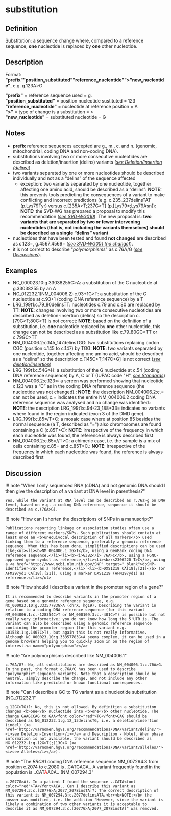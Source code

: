 # substitution

## Definition

Substitution: a sequence change where, compared to a reference sequence, <b>one</b> nucleotide is replaced by <b>one</b> other nucleotide.

## Description

Format:   **"prefix""position_substituted""reference_nucleotide"">"new_nucleotide"**,  e.g. g.123A>G

**"prefix"**  =  reference sequence used  =  g.<br>
**"position_substituted"**  =  position nucleotide sustituted  =  123<br>
**"reference_nucleotide"**  =  nucleotide at reference position =  A<br>
**">"**  =  type of change is a substitution =  ><br>
**"new_nucleotide"**  =  substituted nucleotide  =  G

## Notes

* **prefix** reference sequences accepted are g., m., c. and n. (genomic, mitochondrial, coding DNA and non-coding DNA).
* substitutions involving two or more consecutive nucleotides are described as deletion/insertion (delins) variants ([_see Deletion/insertion (delins)_](/recommendations/DNA/variant/delins/)).
* two variants separated by one or more nucleotides should be described individually and not as a “delins” of the sequence affected
    * exception: two variants separated by one nucleotide, together affecting one amino acid, should be described as a “delins”: **NOTE:** this prevents tools predicting the consequences of a variant to make conflicting and incorrect predictions (e.g. c.235\_237delinsTAT (p.Lys79Tyr) versus c.[235A>T;237G>T] (p.[Lys79*;Lys79Asn]): ****NOTE:**** the SVD-WG has prepared a proposal to modify this recommendation ([_see SVD-WG010_](/consultation/SVD-WG010/)). The new proposal is: **two variants that are separated by two or fewer intervening nucleotides (that is, not including the variants themselves) should be described as a single “delins” variant**
* nucleotides that have been tested and found **not changed** are described as c.123=, g.4567_4569= ([_see SVD-WG001 (no change)_](/consultation/SVD-WG001/)).
* it is not correct to describe "_polymorphisms_" as c.76A/G ([_see Discussions_](/recommendations/DNA/variant/substitution/#polymorphism)).
## Examples

* NC\_000023.10:g.33038255C>A: a substitution of the C nucleotide at g.33038255 by an A
* NG\_012232.1(NM\_004006.2):c.93+1G>T: a substitution of the G nucleotide at c.93+1 (coding DNA reference sequence) by a T
* LRG\_199t1:c.79\_80delinsTT: nucleotides c.79 and c.80 are replaced by TT: **NOTE**: changes involving two or more consecutive nucleotides are described as deletion-insertion (delins) so the description c.[79G>T;80C>T] is not correct: **NOTE**: based on the definition of a substitution, i.e. **one** nucleotide replaced by **one** other nucleotide, this change can not be described as a substitution like c.79\_80GC>TT or c.79GC>TT
* NM\_004006.2:c.145\_147delinsTGG: two substitutions replacing codon CGC (position c.145 to c.147) by TGG: **NOTE**: two variants separated by one nucleotide, together affecting one amino acid, should be described as a “delins” so the description c.[145C>T;147C>G] is not correct ([_see deletion/insertion_](/recommendations/DNA/variant/substitution/))
* LRG\_199t1:c.54G>H: a substitution of the G nucleotide at c.54 (coding DNA reference sequence) by A, C or T (IUPAC code "H", [_see Standards_](/background/standards/))
* NM\_004006.2:c.123=: a screen was performed showing that nucleotide c.123 was a “C” as in the coding DNA reference sequence (the nucleotide was not changed).: **NOTE**: the description NM\_004006.2:c.= can not be used, c.= indicates the entire NM\_004006.2 coding DNA reference sequence was analysed and no change was identified.: **NOTE**: the description LRG\_199t1:c.94-23_188+33= indicates no variants where found in the region indicated (exon 3 of the DMD gene).
* LRG\_199t1:c.85=/T>C: a mosaic case where at position 85 besides the normal sequence (a T, described as "=") also chromosomes are found containing a C (c.85T>C): **NOTE**: irrespective of the frequency in which each nucleotide was found, the reference is always described first
* NM\_004006.2:c.85=//T>C: a chimeric case, i.e. the sample is a mix of cells containing c.85= and c.85T>C.: **NOTE**: irrespective of the frequency in which each nucleotide was found, the reference is always described first
## Discussion

!!! note "When I only sequenced RNA (cDNA) and not genomic DNA should I then give the description of a variant at DNA level in parenthesis?"

    Yes, while the variant at RNA level can be described as r.76a>g on DNA level, based on e.g. a coding DNA reference, sequence it should be described as c.(76A>G).

!!! note "How can I shorten the descriptions of SNPs in a manuscript?"

    Publications reporting linkage or association studies often use a range of different markers/SNPs. Such publications should contain at least once an <b>unequivocal description of all markers</b> used linking them to a reference sequence, preferably a genomic reference sequence. When this has been done, simplified descriptions can be used like;<ul><li><b>NM_004006.1 3G>T</b>, using a GenBank coding DNA reference sequence,</li><li><b><i>GJB2</i> 76A>C</b>, using a HGNC-approved gene symbol as reference,</li><li><b>rs2306220 T>C</b>, using a <a href="http://www.ncbi.nlm.nih.gov/SNP" target="_blank">dbSNP-identifier</a> as a reference,</li> <li><b>DXS1219 CA[18];[21]</b> (or AFM297yd1 CA[18];[21]), using a marker DXS1219 (AFM297yd1) as reference.</li></ul>

!!! note "How should I describe a variant in the promoter region of a gene?"

    It is recommended to describe variants in the promoter region of a gene based on a genomic reference sequence, e.g. NC_000023.10:g.33357783G>A (chrX, hg19). Describing the variant in relation to a coding DNA reference sequence (for this variant NM_004006.1:c.-128354C>T or NM_000109.3:c.-401C>T) is possible but not really very informative; you do not know how long the 5'UTR is. The variant can also be described using a genomic reference sequence containing the promoter region (for this variant e.g. L01538.1:g.1407C>T), but again this is not really informative. Although NC_000023.10:g.33357783G>A seems complex, it can be used in a genome browsers helping you to quickly zoom in on the region of interest.<a name="polymorphism"></a>

!!! note "Are polymorphisms described like NM_004006.1"

    c.76A/G?: No, all substitutions are described as NM_004006.1:c.76A>G. In the past, the format c.76A/G has been used to describe "polymorphic" sequence variants. Note that a description should be neutral, simply describe the change, and not include any other information like predicted or known functional consequences.

!!! note "Can I describe a GC to TG variant as a dinucleotide substitution (NG_012232.1"

    g.12GC>TG)?: No, this is not allowed. By definition a substitution changes <b>one</b> nucleotide into <b>one</b> other nucleotide. The change GAAGCCAG to GAA<font color="red">TG</font>CAG should be described as NG_012232.1:g.12_13delinsTG, i.e. a deletion/insertion (indel) (<a href='http://varnomen.hgvs.org/recommendations/DNA/variant/delins/'><i>see Deletion-Insertion</i></a> and Description - Note). When phase information is not available, the variant should be described as NG_012232.1:g.12G>T(;)13C>G (<a href='http://varnomen.hgvs.org/recommendations/DNA/variant/alleles/'><i>see Alleles</i></a>).

!!! note "The <i>BRCA1</i> coding DNA reference sequence NM_007294.3 from position c.2074 to c.2080 is ..CATGACA.. A variant frequently found in the population is ..CAT<font color="red">A</font>ACA.. (NM_007294.3"

    c.2077G>A). In a patient I found the sequence ..CATA<font color="red">TA</font>ACA.. Can I describe this variant as NM_007294.3:c.[2077G>A;2077_2078insTA]?: The correct description of this variant is NM_007294.3:c.2077delinsATA.<br><b>NOTE:</b> the answer was modified, i.e. the addition "However, since the variant is likely a combination of two other variants it is acceptable to describe it as NM_007294.3:c.[2077G>A;2077_2078insTA]" was removed.

